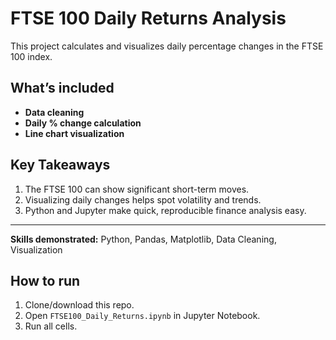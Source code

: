 # FTSE 100 Daily Returns Analysis

This project calculates and visualizes daily percentage changes in the FTSE 100 index.

## What’s included
- **Data cleaning**
- **Daily % change calculation**
- **Line chart visualization**

## Key Takeaways
1. The FTSE 100 can show significant short-term moves.
2. Visualizing daily changes helps spot volatility and trends.
3. Python and Jupyter make quick, reproducible finance analysis easy.

---

**Skills demonstrated:** Python, Pandas, Matplotlib, Data Cleaning, Visualization

## How to run
1. Clone/download this repo.
2. Open `FTSE100_Daily_Returns.ipynb` in Jupyter Notebook.
3. Run all cells.
